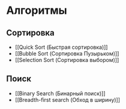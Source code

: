 # Алгоритмы

## Сортировка
- [[Quick Sort (Быстрая сортировка)]]
- [[Bubble Sort (Сортировка Пузырьком)]]
- [[Selection Sort (Сортировка выбором)]]

## Поиск
- [[Binary Search (Бинарный поиск)]]
- [[Breadth-first search (Обход в ширину)]]
